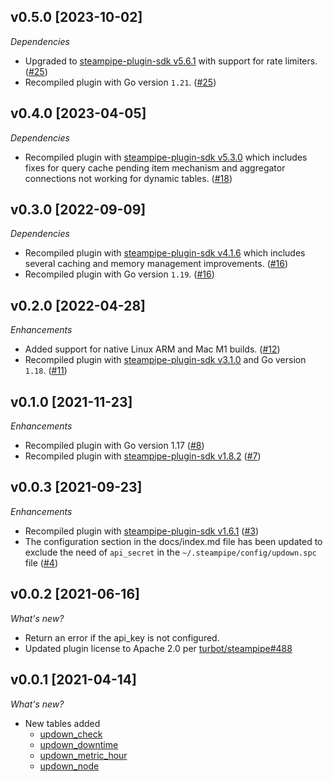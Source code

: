 ## v0.5.0 [2023-10-02]

_Dependencies_

- Upgraded to [steampipe-plugin-sdk v5.6.1](https://github.com/turbot/steampipe-plugin-sdk/blob/main/CHANGELOG.md#v561-2023-09-29) with support for rate limiters. ([#25](https://github.com/turbot/steampipe-plugin-updown/pull/25))
- Recompiled plugin with Go version `1.21`. ([#25](https://github.com/turbot/steampipe-plugin-updown/pull/25))

## v0.4.0 [2023-04-05]

_Dependencies_

- Recompiled plugin with [steampipe-plugin-sdk v5.3.0](https://github.com/turbot/steampipe-plugin-sdk/blob/main/CHANGELOG.md#v530-2023-03-16) which includes fixes for query cache pending item mechanism and aggregator connections not working for dynamic tables. ([#18](https://github.com/turbot/steampipe-plugin-updown/pull/18))

## v0.3.0 [2022-09-09]

_Dependencies_

- Recompiled plugin with [steampipe-plugin-sdk v4.1.6](https://github.com/turbot/steampipe-plugin-sdk/blob/main/CHANGELOG.md#v416-2022-09-02) which includes several caching and memory management improvements. ([#16](https://github.com/turbot/steampipe-plugin-updown/pull/16))
- Recompiled plugin with Go version `1.19`. ([#16](https://github.com/turbot/steampipe-plugin-updown/pull/16))

## v0.2.0 [2022-04-28]

_Enhancements_

- Added support for native Linux ARM and Mac M1 builds. ([#12](https://github.com/turbot/steampipe-plugin-updown/pull/12))
- Recompiled plugin with [steampipe-plugin-sdk v3.1.0](https://github.com/turbot/steampipe-plugin-sdk/blob/main/CHANGELOG.md#v310--2022-03-30) and Go version `1.18`. ([#11](https://github.com/turbot/steampipe-plugin-updown/pull/11))

## v0.1.0 [2021-11-23]

_Enhancements_

- Recompiled plugin with Go version 1.17 ([#8](https://github.com/turbot/steampipe-plugin-updown/pull/8))
- Recompiled plugin with [steampipe-plugin-sdk v1.8.2](https://github.com/turbot/steampipe-plugin-sdk/blob/main/CHANGELOG.md#v182--2021-11-22) ([#7](https://github.com/turbot/steampipe-plugin-updown/pull/7))

## v0.0.3 [2021-09-23]

_Enhancements_

- Recompiled plugin with [steampipe-plugin-sdk v1.6.1](https://github.com/turbot/steampipe-plugin-sdk/blob/main/CHANGELOG.md#v161--2021-09-21) ([#3](https://github.com/turbot/steampipe-plugin-updown/pull/3))
- The configuration section in the docs/index.md file has been updated to exclude the need of `api_secret` in the `~/.steampipe/config/updown.spc` file ([#4](https://github.com/turbot/steampipe-plugin-updown/pull/4))

## v0.0.2 [2021-06-16]

_What's new?_

- Return an error if the api_key is not configured.
- Updated plugin license to Apache 2.0 per [turbot/steampipe#488](https://github.com/turbot/steampipe/issues/488)

## v0.0.1 [2021-04-14]

_What's new?_

- New tables added
  - [updown_check](https://hub.steampipe.io/plugins/turbot/updown/tables/updown_check)
  - [updown_downtime](https://hub.steampipe.io/plugins/turbot/updown/tables/updown_downtime)
  - [updown_metric_hour](https://hub.steampipe.io/plugins/turbot/updown/tables/updown_metric_hour)
  - [updown_node](https://hub.steampipe.io/plugins/turbot/updown/tables/updown_node)
